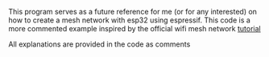 This program serves as a future reference for me (or for any interested) on how to create a mesh network with esp32 using espressif. 
This code is a more commented example inspired by the official wifi mesh network [tutorial](https://github.com/espressif/esp-idf/blob/master/examples/mesh/internal_communication/main/mesh_main.c)

All explanations are provided in the code as comments